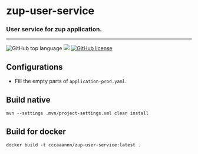 # zup-user-service

### User service for zup application.

---
![GitHub top language](https://img.shields.io/github/languages/top/cccaaannn/zup-user-service?style=flat-square) ![](https://img.shields.io/github/repo-size/cccaaannn/zup-user-service?style=flat-square) [![GitHub license](https://img.shields.io/github/license/cccaaannn/zup-user-service?style=flat-square)](https://github.com/cccaaannn/zup-user-service/blob/master/LICENSE)


## Configurations
- Fill the empty parts of `application-prod.yaml`.


## Build native
````shell
mvn --settings .mvn/project-settings.xml clean install
````
## Build for docker
````shell
docker build -t cccaaannn/zup-user-service:latest .
````